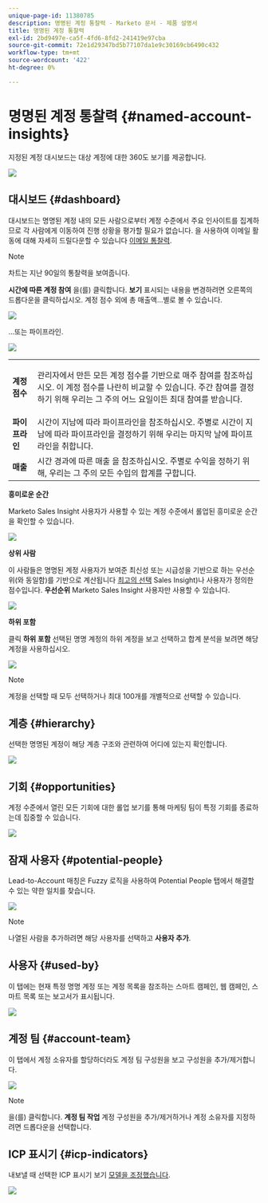 ```yaml
---
unique-page-id: 11380785
description: 명명된 계정 통찰력 - Marketo 문서 - 제품 설명서
title: 명명된 계정 통찰력
exl-id: 2bd9497e-ca5f-4fd6-8fd2-241419e97cba
source-git-commit: 72e1d29347bd5b77107da1e9c30169cb6490c432
workflow-type: tm+mt
source-wordcount: '422'
ht-degree: 0%

---
```


# 명명된 계정 통찰력 {#named-account-insights}

지정된 계정 대시보드는 대상 계정에 대한 360도 보기를 제공합니다.

![](assets/one-1.png)

## 대시보드 {#dashboard}

대시보드는 명명된 계정 내의 모든 사람으로부터 계정 수준에서 주요 인사이트를 집계하므로 각 사람에게 이동하여 진행 상황을 평가할 필요가 없습니다. 을 사용하여 이메일 활동에 대해 자세히 드릴다운할 수 있습니다 [이메일 통찰력](/help/marketo/product-docs/reporting/email-insights/filtering-in-email-insights.md#account-based-marketing).

>[!NOTE]
>
>차트는 지난 90일의 통찰력을 보여줍니다.

**시간에 따른 계정 참여** 을(를) 클릭합니다. **보기** 표시되는 내용을 변경하려면 오른쪽의 드롭다운을 클릭하십시오. 계정 점수 외에 총 매출액...별로 볼 수 있습니다.

![](assets/two-new.png)

...또는 파이프라인.

![](assets/three-new.png)

<table> 
 <tbody> 
  <tr> 
   <td><strong>계정 점수</strong></td> 
   <td><p>관리자에서 만든 모든 계정 점수를 기반으로 매주 참여를 참조하십시오. 이 계정 점수를 나란히 비교할 수 있습니다. 주간 참여를 결정하기 위해 우리는 그 주의 어느 요일이든 최대 참여를 받습니다.</p></td> 
  </tr> 
  <tr> 
   <td><strong>파이프라인</strong></td> 
   <td>시간이 지남에 따라 파이프라인을 참조하십시오. 주별로 시간이 지남에 따라 파이프라인을 결정하기 위해 우리는 마지막 날에 파이프라인을 취합니다.</td> 
  </tr> 
  <tr> 
   <td><strong>매출</strong></td> 
   <td>시간 경과에 따른 매출 을 참조하십시오. 주별로 수익을 정하기 위해, 우리는 그 주의 모든 수입의 합계를 구합니다.</td> 
  </tr> 
 </tbody> 
</table>

**흥미로운 순간**

Marketo Sales Insight 사용자가 사용할 수 있는 계정 수준에서 롤업된 흥미로운 순간을 확인할 수 있습니다.

![](assets/int-mom.png)

**상위 사람**

이 사람들은 명명된 계정 사용자가 보여준 최신성 또는 시급성을 기반으로 하는 우선순위(와 동일함)를 기반으로 계산됩니다 [최고의 선택](/help/marketo/product-docs/marketo-sales-insight/msi-for-salesforce/features/stars-and-flames/priority-urgency-relative-score-and-best-bets.md) Sales Insight)나 사용자가 정의한 점수입니다. **우선순위** Marketo Sales Insight 사용자만 사용할 수 있습니다.

![](assets/top-ten.png)

**하위 포함**

클릭 **하위 포함** 선택된 명명 계정의 하위 계정을 보고 선택하고 합계 분석을 보려면 해당 계정을 사용하십시오.

![](assets/abm.png)

>[!NOTE]
>
>계정을 선택할 때 모두 선택하거나 최대 100개를 개별적으로 선택할 수 있습니다.

## 계층 {#hierarchy}

선택한 명명된 계정이 해당 계층 구조와 관련하여 어디에 있는지 확인합니다.

![](assets/hierarchy.png)

## 기회 {#opportunities}

계정 수준에서 열린 모든 기회에 대한 롤업 보기를 통해 마케팅 팀이 특정 기회를 종료하는데 집중할 수 있습니다.

![](assets/four-1.png)

## 잠재 사용자 {#potential-people}

Lead-to-Account 매칭은 Fuzzy 로직을 사용하여 Potential People 탭에서 해결할 수 있는 약한 일치를 찾습니다.

![](assets/five-1.png)

>[!NOTE]
>
>나열된 사람을 추가하려면 해당 사용자를 선택하고 **사용자 추가**.

## 사용자 {#used-by}

이 탭에는 현재 특정 명명 계정 또는 계정 목록을 참조하는 스마트 캠페인, 웹 캠페인, 스마트 목록 또는 보고서가 표시됩니다.

![](assets/six-1.png)

## 계정 팀 {#account-team}

이 탭에서 계정 소유자를 할당하더라도 계정 팀 구성원을 보고 구성원을 추가/제거합니다.

![](assets/seven-1.png)

>[!NOTE]
>
>을(를) 클릭합니다. **계정 팀 작업** 계정 구성원을 추가/제거하거나 계정 소유자를 지정하려면 드롭다운을 선택합니다.

## ICP 표시기 {#icp-indicators}

내보낼 때 선택한 ICP 표시기 보기 [모델을 조정했습니다](/help/marketo/product-docs/target-account-management/account-profiling/account-profiling-ranking-and-tuning.md#model-tuning).

![](assets/eight.png)
